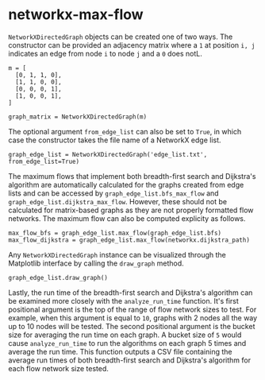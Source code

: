 # networkx-max-flow

`NetworkXDirectedGraph` objects can be created one of two ways. The constructor can be provided an adjacency matrix where a `1` at position `i, j` indicates an edge from node `i` to node `j` and a `0` does notL.
```
m = [
  [0, 1, 1, 0],
  [1, 1, 0, 0],
  [0, 0, 0, 1],
  [1, 0, 0, 1],
]

graph_matrix = NetworkXDirectedGraph(m)
```
The optional argument `from_edge_list` can also be set to `True`, in which case the constructor takes the file name of a NetworkX edge list.
```
graph_edge_list = NetworkXDirectedGraph('edge_list.txt', from_edge_list=True)
```
The maximum flows that implement both breadth-first search and Dijkstra's algorithm are automatically calculated for the graphs created from edge lists and can be accessed by `graph_edge_list.bfs_max_flow` and `graph_edge_list.dijkstra_max_flow`. However, these should not be calculated for matrix-based graphs as they are not properly formatted flow networks. The maximum flow can also be computed explicity as follows.
```
max_flow_bfs = graph_edge_list.max_flow(graph_edge_list.bfs)
max_flow_dijkstra = graph_edge_list.max_flow(networkx.dijkstra_path)
```
Any `NetworkXDirectedGraph` instance can be visualized through the Matplotlib interface by calling the `draw_graph` method.
```
graph_edge_list.draw_graph()
```
Lastly, the run time of the breadth-first search and Dijkstra's algorithm can be examined more closely with the `analyze_run_time` function. It's first positional argument is the top of the range of flow network sizes to test. For example, when this argument is equal to `10`, graphs with 2 nodes all the way up to 10 nodes will be tested. The second positional argument is the bucket size for averaging the run time on each graph. A bucket size of `5` would cause `analyze_run_time` to run the algorithms on each graph 5 times and average the run time. This function outputs a CSV file containing the average run times of both breadth-first search and Dijkstra's algorithm for each flow network size tested.
